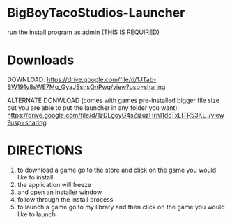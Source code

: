 # BigBoyTacoStudios-Launcher
run the install program as admin (THIS IS REQUIRED)
# Downloads
DOWNLOAD: https://drive.google.com/file/d/1JTab-SW191y8sWE7Mq_GyaJSshsQnPwg/view?usp=sharing

ALTERNATE DONWLOAD (comes with games pre-installed bigger file size but you are able to put the launcher in any folder you want): https://drive.google.com/file/d/1zDLgoyG4sZizuzHrn11dcTxLITR53KL_/view?usp=sharing

# DIRECTIONS
1. to download a game go to the store and click on the game you would like to install
2. the application will freeze
3. and open an installer window
4. follow through the install process
5. to launch a game go to my library and then click on the game you would like to launch
